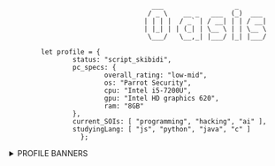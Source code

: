 ```
                                    ___                  _       
                                   / _ \    __ _   ___  (_)  ___ 
                                  | | | |  / _` | / __| | | / __|
                                  | |_| | | (_| | \__ \ | | \__ \
                                   \___/   \__,_| |___/ |_| |___/

		let profile = {
				status: "script_skibidi",
				pc_specs: {
						overall_rating: "low-mid",
						os: "Parrot Security",
						cpu: "Intel i5-7200U",
						gpu: "Intel HD graphics 620",
						ram: "8GB"
				},
				current_SOIs: [ "programming", "hacking", "ai" ],
				studyingLang: [ "js", "python", "java", "c" ]
			      };

```
<details>                      
	<summary>PROFILE BANNERS</summary>
	<img src="https://tryhackme-badges.s3.amazonaws.com/0as.png" alt="Your Image Badge" width="30%"/>
	<img src="https://www.codewars.com/users/0asisCat/badges/large" />
</details>
